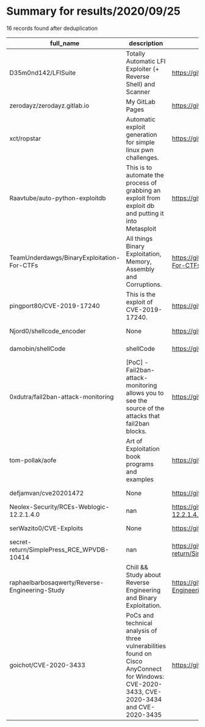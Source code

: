 
# Summary for results/2020/09/25
    
16 records found after deduplication

| full_name | description | html_url | matched_list | matched_count | pushed_at | size | stargazers_count | language | forks_count |
|------------------------------------------------|--------------------------------------------------------------------------------------------------------------------------------------------|-------------------------------------------------------------------|-------------------------------------------|-----------------|---------------------------|--------|--------------------|------------|---------------|
| D35m0nd142/LFISuite | Totally Automatic LFI Exploiter (+ Reverse Shell) and Scanner | https://github.com/D35m0nd142/LFISuite | ['exploit'] | 1 | 2020-09-25 11:58:43+00:00 | 379 | 1105 | Python | 331 |
| zerodayz/zerodayz.gitlab.io | My GitLab Pages | https://github.com/zerodayz/zerodayz.gitlab.io | ['zeroday'] | 1 | 2020-09-25 12:17:25+00:00 | 7608 | 0 | HTML | 0 |
| xct/ropstar | Automatic exploit generation for simple linux pwn challenges. | https://github.com/xct/ropstar | ['exploit'] | 1 | 2020-09-25 15:02:08+00:00 | 69 | 252 | Python | 36 |
| Raavtube/auto-python-exploitdb | This is to automate the process of grabbing an exploit from exploit db and putting it into Metasploit | https://github.com/Raavtube/auto-python-exploitdb | ['exploit'] | 1 | 2020-09-25 00:20:38+00:00 | 4 | 1 | Python | 0 |
| TeamUnderdawgs/BinaryExploitation-For-CTFs | All things Binary Exploitation, Memory, Assembly and Corruptions. | https://github.com/TeamUnderdawgs/BinaryExploitation-For-CTFs | ['exploit'] | 1 | 2020-09-25 03:59:27+00:00 | 1079 | 4 | Python | 3 |
| pingport80/CVE-2019-17240 | This is the exploit of CVE-2019-17240. | https://github.com/pingport80/CVE-2019-17240 | ['cve-2', 'exploit'] | 2 | 2020-09-25 11:03:25+00:00 | 71 | 2 | Python | 2 |
| Njord0/shellcode_encoder | None | https://github.com/Njord0/shellcode_encoder | ['shellcode'] | 1 | 2020-09-25 09:16:14+00:00 | 13 | 0 | Python | 0 |
| damobin/shellCode | shellCode | https://github.com/damobin/shellCode | ['shellcode'] | 1 | 2020-09-25 06:39:20+00:00 | 10 | 0 | Shell | 0 |
| 0xdutra/fail2ban-attack-monitoring | [PoC] - Fail2ban-attack-monitoring allows you to see the source of the attacks that fail2ban blocks. | https://github.com/0xdutra/fail2ban-attack-monitoring | ['attack poc'] | 1 | 2020-09-25 01:58:32+00:00 | 6 | 34 | Python | 3 |
| tom-pollak/aofe | Art of Exploitation book programs and examples | https://github.com/tom-pollak/aofe | ['exploit'] | 1 | 2020-09-25 12:59:10+00:00 | 30 | 0 | C | 0 |
| defjamvan/cve20201472 | None | https://github.com/defjamvan/cve20201472 | ['cve-2'] | 1 | 2020-09-25 01:33:28+00:00 | 14 | 0 | | 0 |
| Neolex-Security/RCEs-Weblogic-12.2.1.4.0 | nan | https://github.com/Neolex-Security/RCEs-Weblogic-12.2.1.4.0 | ['rce'] | 1 | 2020-09-25 09:07:27+00:00 | 63632 | 0 | Java | 0 |
| serWazito0/CVE-Exploits | None | https://github.com/serWazito0/CVE-Exploits | ['exploit'] | 1 | 2020-09-25 15:51:24+00:00 | 0 | 0 | | 0 |
| secret-return/SimplePress_RCE_WPVDB-10414 | nan | https://github.com/secret-return/SimplePress_RCE_WPVDB-10414 | ['rce'] | 1 | 2020-09-25 16:47:43+00:00 | 1 | 0 | Python | 0 |
| raphaelbarbosaqwerty/Reverse-Engineering-Study | Chill && Study about Reverse Engineering and Binary Exploitation. | https://github.com/raphaelbarbosaqwerty/Reverse-Engineering-Study | ['exploit'] | 1 | 2020-09-25 17:52:58+00:00 | 1 | 0 | | 0 |
| goichot/CVE-2020-3433 | PoCs and technical analysis of three vulnerabilities found on Cisco AnyConnect for Windows: CVE-2020-3433, CVE-2020-3434 and CVE-2020-3435 | https://github.com/goichot/CVE-2020-3433 | ['cve poc', 'cve-2', 'vulnerability poc'] | 3 | 2020-09-25 20:55:17+00:00 | 570 | 19 | C# | 10 |
